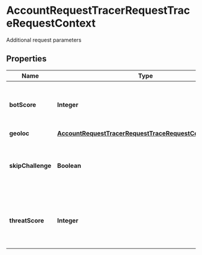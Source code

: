 

# AccountRequestTracerRequestTraceRequestContext

Additional request parameters

## Properties

| Name | Type | Description | Notes |
|------------ | ------------- | ------------- | -------------|
|**botScore** | **Integer** | Bot score used for evaluating tracing request processing |  [optional] |
|**geoloc** | [**AccountRequestTracerRequestTraceRequestContextGeoloc**](AccountRequestTracerRequestTraceRequestContextGeoloc.md) |  |  [optional] |
|**skipChallenge** | **Boolean** | Whether to skip any challenges for tracing request (e.g.: captcha) |  [optional] |
|**threatScore** | **Integer** | Threat score used for evaluating tracing request processing |  [optional] |



